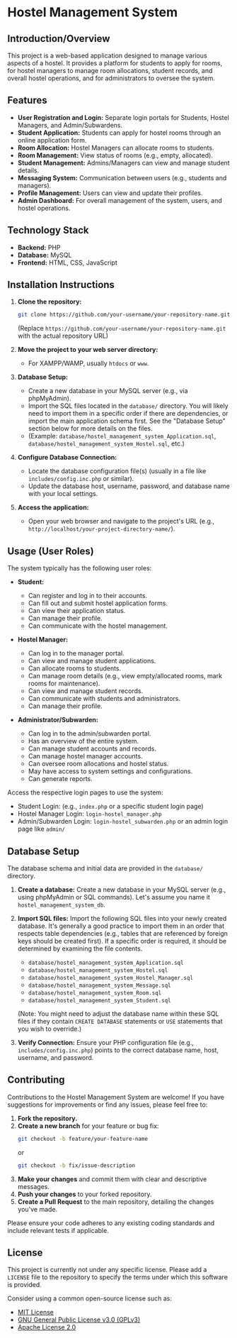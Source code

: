 # Hostel Management System

## Introduction/Overview

This project is a web-based application designed to manage various aspects of a hostel. It provides a platform for students to apply for rooms, for hostel managers to manage room allocations, student records, and overall hostel operations, and for administrators to oversee the system.

## Features

*   **User Registration and Login:** Separate login portals for Students, Hostel Managers, and Admin/Subwardens.
*   **Student Application:** Students can apply for hostel rooms through an online application form.
*   **Room Allocation:** Hostel Managers can allocate rooms to students.
*   **Room Management:** View status of rooms (e.g., empty, allocated).
*   **Student Management:** Admins/Managers can view and manage student details.
*   **Messaging System:** Communication between users (e.g., students and managers).
*   **Profile Management:** Users can view and update their profiles.
*   **Admin Dashboard:** For overall management of the system, users, and hostel operations.

## Technology Stack

*   **Backend:** PHP
*   **Database:** MySQL
*   **Frontend:** HTML, CSS, JavaScript

## Installation Instructions

1.  **Clone the repository:**
    ```bash
    git clone https://github.com/your-username/your-repository-name.git
    ```
    (Replace `https://github.com/your-username/your-repository-name.git` with the actual repository URL)

2.  **Move the project to your web server directory:**
    - For XAMPP/WAMP, usually `htdocs` or `www`.

3.  **Database Setup:**
    - Create a new database in your MySQL server (e.g., via phpMyAdmin).
    - Import the SQL files located in the `database/` directory. You will likely need to import them in a specific order if there are dependencies, or import the main application schema first. See the "Database Setup" section below for more details on the files.
    - (Example: `database/hostel_management_system_Application.sql`, `database/hostel_management_system_Hostel.sql`, etc.)

4.  **Configure Database Connection:**
    - Locate the database configuration file(s) (usually in a file like `includes/config.inc.php` or similar).
    - Update the database host, username, password, and database name with your local settings.

5.  **Access the application:**
    - Open your web browser and navigate to the project's URL (e.g., `http://localhost/your-project-directory-name/`).

## Usage (User Roles)

The system typically has the following user roles:

*   **Student:**
    *   Can register and log in to their accounts.
    *   Can fill out and submit hostel application forms.
    *   Can view their application status.
    *   Can manage their profile.
    *   Can communicate with the hostel management.

*   **Hostel Manager:**
    *   Can log in to the manager portal.
    *   Can view and manage student applications.
    *   Can allocate rooms to students.
    *   Can manage room details (e.g., view empty/allocated rooms, mark rooms for maintenance).
    *   Can view and manage student records.
    *   Can communicate with students and administrators.
    *   Can manage their profile.

*   **Administrator/Subwarden:**
    *   Can log in to the admin/subwarden portal.
    *   Has an overview of the entire system.
    *   Can manage student accounts and records.
    *   Can manage hostel manager accounts.
    *   Can oversee room allocations and hostel status.
    *   May have access to system settings and configurations.
    *   Can generate reports.

Access the respective login pages to use the system:
*   Student Login: (e.g., `index.php` or a specific student login page)
*   Hostel Manager Login: `login-hostel_manager.php`
*   Admin/Subwarden Login: `login-hostel_subwarden.php` or an admin login page like `admin/`

## Database Setup

The database schema and initial data are provided in the `database/` directory.

1.  **Create a database:** Create a new database in your MySQL server (e.g., using phpMyAdmin or SQL commands). Let's assume you name it `hostel_management_system_db`.
2.  **Import SQL files:** Import the following SQL files into your newly created database. It's generally a good practice to import them in an order that respects table dependencies (e.g., tables that are referenced by foreign keys should be created first). If a specific order is required, it should be determined by examining the file contents.
    *   `database/hostel_management_system_Application.sql`
    *   `database/hostel_management_system_Hostel.sql`
    *   `database/hostel_management_system_Hostel_Manager.sql`
    *   `database/hostel_management_system_Message.sql`
    *   `database/hostel_management_system_Room.sql`
    *   `database/hostel_management_system_Student.sql`

    (Note: You might need to adjust the database name within these SQL files if they contain `CREATE DATABASE` statements or `USE` statements that you wish to override.)

3.  **Verify Connection:** Ensure your PHP configuration file (e.g., `includes/config.inc.php`) points to the correct database name, host, username, and password.

## Contributing

Contributions to the Hostel Management System are welcome! If you have suggestions for improvements or find any issues, please feel free to:

1.  **Fork the repository.**
2.  **Create a new branch** for your feature or bug fix:
    ```bash
    git checkout -b feature/your-feature-name
    ```
    or
    ```bash
    git checkout -b fix/issue-description
    ```
3.  **Make your changes** and commit them with clear and descriptive messages.
4.  **Push your changes** to your forked repository.
5.  **Create a Pull Request** to the main repository, detailing the changes you've made.

Please ensure your code adheres to any existing coding standards and include relevant tests if applicable.

## License

This project is currently not under any specific license.
Please add a `LICENSE` file to the repository to specify the terms under which this software is provided.

Consider using a common open-source license such as:
*   [MIT License](https://opensource.org/licenses/MIT)
*   [GNU General Public License v3.0 (GPLv3)](https://www.gnu.org/licenses/gpl-3.0.en.html)
*   [Apache License 2.0](https://www.apache.org/licenses/LICENSE-2.0)
